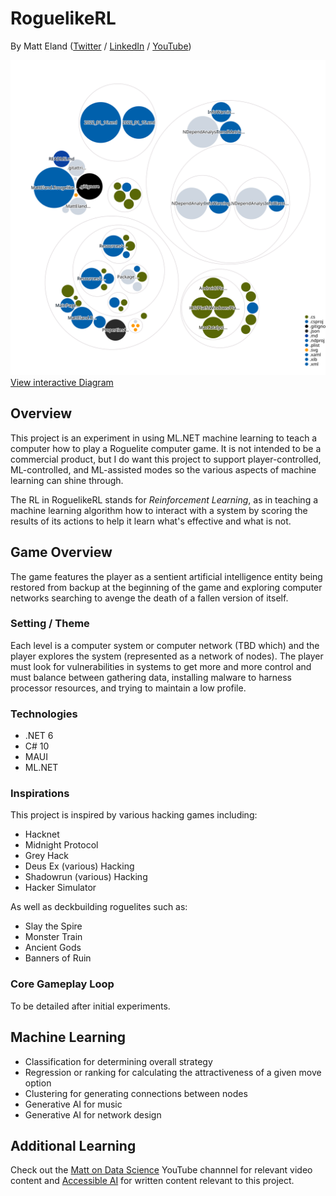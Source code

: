 # RoguelikeRL
By Matt Eland ([Twitter](https://twitter.com/integerman) / [LinkedIn](https://linkedin.com/in/matteland) / [YouTube](https://MattOnDataScience.com))

[![Visualization of the codebase](./diagram.svg)](https://octo-repo-visualization.vercel.app/?repo=integerman%2FRoguelikeRL)
[View interactive Diagram](https://octo-repo-visualization.vercel.app/?repo=integerman%2FRoguelikeRL)

## Overview

This project is an experiment in using ML.NET machine learning to teach a computer how to play a Roguelite computer game. It is not intended to be a commercial product, but I do want this project to support player-controlled, ML-controlled, and ML-assisted modes so the various aspects of machine learning can shine through.

The RL in RoguelikeRL stands for *Reinforcement Learning*, as in teaching a machine learning algorithm how to interact with a system by scoring the results of its actions to help it learn what's effective and what is not.

## Game Overview

The game features the player as a sentient artificial intelligence entity being restored from backup at the beginning 
of the game and exploring computer networks searching to avenge the death of a fallen version of itself.

### Setting / Theme

Each level is a computer system or computer network (TBD which) and the player explores the system 
(represented as a network of nodes). The player must look for vulnerabilities in systems to get more and more 
control and must balance between gathering data, installing malware to harness processor resources, and trying to 
maintain a low profile.

### Technologies

- .NET 6
- C# 10
- MAUI
- ML.NET

### Inspirations

This project is inspired by various hacking games including:

- Hacknet
- Midnight Protocol
- Grey Hack
- Deus Ex (various) Hacking
- Shadowrun (various) Hacking
- Hacker Simulator

As well as deckbuilding roguelites such as:

- Slay the Spire
- Monster Train
- Ancient Gods
- Banners of Ruin

### Core Gameplay Loop

To be detailed after initial experiments.

## Machine Learning

- Classification for determining overall strategy
- Regression or ranking for calculating the attractiveness of a given move option
- Clustering for generating connections between nodes
- Generative AI for music
- Generative AI for network design

## Additional Learning

Check out the [Matt on Data Science](https://MattOnDataScience.com) YouTube channnel for relevant video content 
and [Accessible AI](https://AccessibleAI.dev) for written content relevant to this project.
